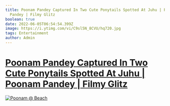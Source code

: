 ```yaml
---
title: Poonam Pandey Captured In Two Cute Ponytails Spotted At Juhu | Poonam
  Pandey | Filmy Glitz
boolean: true
date: 2022-06-05T06:54:54.399Z
image: https://i.ytimg.com/vi/C9sl5N_8CVU/hq720.jpg
tags: Entertainment
author: Admin
---
```

# [Poonam Pandey Captured In Two Cute Ponytails Spotted At Juhu | Poonam Pandey | Filmy Glitz](https://dailynewz.xyz/video.php?v=C9sl5N_8CVU&t=Poonam@beach)

[![Poonam @ Beach ](https://i.ytimg.com/vi/C9sl5N_8CVU/hq720.jpg)](https://dailynewz.xyz/video.php?v=C9sl5N_8CVU&t=Poonam@beach)